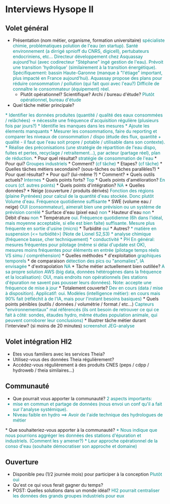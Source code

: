 # Interviews Hysope II

## Volet général

* Présentation (nom métier, organisme, formation universitaire)
<font color="darkcyan">spécialiste chimie, problématiques polution de l'eau (en startup). Santé environnement (a dirrigé spnioff du CNRS, digicell), pertubateurs endocriniens, etc... Directeur développement chez Asquassay aujourd'hui (avec codirecteur "Stéphane" ingé gestion de l'eau). Prévoit une transition 'hydrolique' (similairement à la transition énergétique). Spécifiquement: bassin Haute-Garonne (manque à "l'étiage" important, plus impacté en France aujourd'hui). Aquassay propose des plans pour réduire consommation / pollution (qui fait quoi avec l'eau?) Difficile de connaître le consommateur (équipement) réel. </font>
  * Plutôt opérationnel? Scientifique? Archi / bureau d'étude?
  <font color="darkcyan">Plutôt opérationnel, bureau d'étude</font>
* Quel tâche métier principale? 
<font color="darkcyan">
* Identifier les données produites (quantité / qualité des eaux consommées / relâchées) -> nécessite une fréquence d'acquisition régulière (plusieurs fois par jours?)
* Identifie les manques dans les mesures
* Ajoute les élements manquants
* Mesurer les consommations, faire du reporting et comparer les niveaux de consommation / dispo (étude des flux, quantité + qualité - il faut que l'eau soit propre / potable / utilisable dans son contexte).
* Réalise des préconisations (une stratégie de répartition de l'eau dispo, fuites et pertes, recyclage / retraitement...), par acteur (partage réel), plan de réduction.</font>
  * Pour quel résultat?
  <font color="darkcyan">stratégie de consommation de l'eau</font>
  * Pour qui?
  <font color="darkcyan">Groupes industriels</font>
  * Comment?
  <font color="darkcyan">(cf tâche)</font>
  * Etapes?
  <font color="darkcyan">(cf tâche)</font>
* Quelles tâches métiers secondaire? (sous-tâches ou tâches parallèles?)
<font color="darkcyan"></font>
  * Pour quel résultat?
  <font color="darkcyan"></font>
  * Pour qui? (lui-même ?)
  <font color="darkcyan"></font>
  * Comment?
  <font color="darkcyan"></font>
* Quels outils actuels?
<font color="darkcyan">Internes</font>
  * Quels points forts?
  <font color="darkcyan">Top</font>
  * Quels points d'amélioration?
  <font color="darkcyan">En cours (cf. autres points)</font>
  * Quels points d'intégration?
  <font color="darkcyan">NA</font>
* Quelles données? 
<font color="darkcyan"></font>
  * Neige (couverture / produits dérivés)
  <font color="darkcyan">Fonction des régions (plaine Pyrénées) pour calcul de la quantité d'eau stockée. Donc plutôt Volume d'eau. Fréquence quotidienne suffisante</font>
  * SWE (volume eau / neige)
  <font color="darkcyan">OUI (consommateur), aimerait bien une prévision ou un système de prévision corrélé</font>
  * Surface d'eau (pixel eau)
  <font color="darkcyan">non</font>
  * Hauteur d'eau
  <font color="darkcyan">non</font>
  * Débit d'eau
  <font color="darkcyan">non</font>
  * Température
  <font color="darkcyan">oui. Fréquence quotidienne (6h dans l'idéal, mais moyenne acceptable, si elle est bien faite) suffisante. Mesure plus fréquente en sortie d'usine (micro)</font>
  * Turbidité
  <font color="darkcyan">oui</font>
  * Autres?
  <font color="darkcyan">
  * matière en suspension (<= turbidité>) (Note de Lionel S2,S3)
  * analyse chimique (fréquence basse, cher techniquement)
  * conductivité
  * PH
  En général: mesures fréquentes pour pilotage (même si délai d'update est OK), mesures moins fréquentes pour éléments en entrée (pilotage temps réels VS simu / compréhension)
  </font>
* Quelles méthodes
  * d'exploitation
  <font color="darkcyan">graphiques temporels</font>
  * de comparaison
  <font color="darkcyan">détection des pics ou "anomalies", IA envisagée</font>
  * d'extrapolation
  <font color="darkcyan">NA</font>
* Tâche métier actuellement bien outillée?
<font color="darkcyan">A sa propre solution AWS (big data, données hétérogènes dans la fréquence et la localisation): OUI, mais endroits non opérationnels (les stations d'épuration ne savent pas pousser leurs données). Note: accepte une fréquence de mise à jour  </font>
  * Totalement couverte?
  <font color="darkcyan">Dev en cours (data / mise à disposition). Applicatif: oui. Modèles (intelligence métier): en cours mais 90% fait (réfléchit à de l'IA, mais pour l'instant besoins basiques)</font>
* Quels points pénibles (outils / données / volumétrie / format / etc...)
<font color="darkcyan">Capteurs "environnementaux" mal référencés (ils ont besoin de retrouver ce qui ce fait à côté: sondes, étaudes hydro, même études population animale, qui peuvent corroborer leur conclusions)</font>
* Illustrer tâche métier durant l'interview? (si moins de 20 minutes)
<font color="darkcyan">screenshot JEG-analyse</font>

## Volet intégration HI2

* Etes vous familiers avec les services Theia?
<font color="darkcyan"></font>
* Utilisez-vous des données Theia régulièrement?
<font color="darkcyan"></font>
* Accédez-vous régulièrement à des produits CNES (peps / cdpp / hydroweb / theia similaires...)
<font color="darkcyan"></font>

## Communauté

* Que pourrait vous apporter la communauté?
<font color="darkcyan">2 aspects importants: 
* mise en commun et partage de données (nous envoi un conf qu'il a fait sur l'analyse systémique).
* Niveau faible en hydro ==> Avoir de l'aide technique des hydrologues de métier
</font>
* Que souhaiteriez-vous apporter à la communauté?
<font color="darkcyan">
* Nous indique que nous pourrions aggréger les données des stations d'épuration et industriels. (Comment les y amener?)
* Leur approche opérationnel de la conso d'eau (souhaite démocratiser son approche et domaine)
</font>

## Ouverture

* Disponible peu (1/2 journée mois) pour participer à la conception
<font color="darkcyan">Plutôt oui</font>
* Qu'est ce qui vous ferait gagner du temps?
<font color="darkcyan"></font>
* POST: Quelles solutions dans un monde idéal?
<font color="darkcyan">HI2 pourrait centraliser les données des grands groupes industriels pour eux</font>


